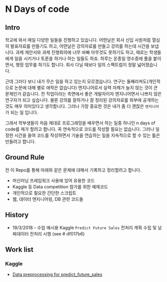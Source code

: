 # N Days of code
## Intro
학교에 와서 매일 다양한 일들을 진행하고 있습니다. 어떤날은 회사 신입 사원처럼 열심히 발표자료를 만들기도 하고, 어떤날은 강의자료를 만들고 강의를 하는데 시간을 보냅니다. 과제 제안서와 과제 진행회의에 너무 바빠 아무것도 못하기도 하고, 때로는 학생들에게 일을 시키거나 토론을 하거나 하는 일들도 하죠. 하루는 온종일 영수증에 풀을 붙이면서, 행정 업무를 하기도 합니다. 회사 다닐 때보다 일의 스펙트럼이 정말 넓어졌습니다.

근데 그러다 보니 내가 무슨 일을 하고 있는지 모르겠습니다. 연구는 둘째라쳐도(개인적으로 논문에 대해 별로 애착은 없습니다) 엔지니어로서 실력 자체가 늘지 않는 것이 큰 문제인거 같습니다. 전 직업이라는 측면에서 좋은 개발자이자 엔지니어면서 나쁘지 않은 연구자가 되고 싶습니다. 물론 강의를 잘하거나 잘 정리된 강의자료를 외부에 공개하는 것도 매우 의미있다고 생각합니다. 그러나 가장 중요한 것은 내가 좀 더 괜찮은 `엔지니어`가 되는 일 입니다.

그래서 학부생들이 처음 제대로 프로그래밍을 배우면서 하는 일중 하나인 n days of code를 제가 할려고 합니다. 꼭 연속적으로 코드를 작성할 필요는 없습니다. 그러나 일정한 시간을 들여 코드를 작성하면서 기술을 연습하는 일을 지속적으로 할 수 있는 틀은 만들려고 합니다.

## Ground Rule
전 이 Repo를 통해 아래와 같은 문제에 대해서 기록하고 정리할려고 합니다.
- 머신러닝 프레임워크 사용에 있어 유용한 코드
- Kaggle 등 Data competition 참가를 위한 예제코드
- 개인적으로 필요한 간단한 스크립트
- 웹, 데이터 엔지니어링, DB 관련 코드들

## History
- 19/3/2018 - 수업 예시용 Kaggle `Predict Future Sales` 전처리 계획 수립 및 날짜데이터 전처리 시행  (see # df017b6)



## Work list
### Kaggle
- [Data preprocessing for predict_future_sales](https://github.com/blissray/n-day-of-code/tree/master/kaggle/predict_future_sales)
